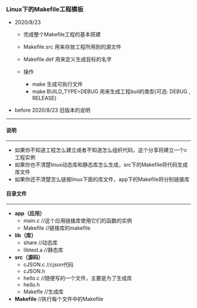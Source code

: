 ### Linux下的Makefile工程模板

* 2020/8/23
  * 完成整个Makefile工程的基本搭建
  * Makefile.src 用来存放工程所用到的源文件
  * Makefile.def 用来定义生成目标的名字

  * 操作
    * make  生成可执行文件
    * make BUILD_TYPE=DEBUG 用来生成工程buil的类型(可选:  DEBUG  , RELEASE)
  


* before 2020/8/23 旧版本的说明
---------
#### 说明
----------
- 如果你不知道工程怎么建立或者不知道怎么组织代码，这个分享将建立一个c工程实例
- 如果你也不清楚linux动态库和静态库怎么生成，src下的Makefile将代码生成库文件
- 如果你还不清楚怎么链接linux下面的库文件，app下的Makefile将分别链接库

#### 目录文件
-----------
- **app（应用）**
  - main.c     		//这个应用链接库使用它们的函数的实例
  - Makefile			//链接库的makefile
- **lib（库）**
  - share				  //动态库
  - libtest.a				//静态库
- **src（源码）**
  - cJSON.c			//cjson代码
  - cJSON.h			
  - hello.c			//随便写的一个文件，主要是为了生成库
  - hello.h
  - Makefle			//生成库
- **Makefile**			//执行每个文件中的Makefile






